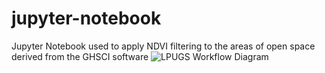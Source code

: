 # jupyter-notebook
Jupyter Notebook used to apply NDVI filtering to the areas of open space derived from the GHSCI software
![LPUGS Workflow Diagram](https://github.com/user-attachments/assets/db20bebe-8190-4305-a40e-980f3d294346)

